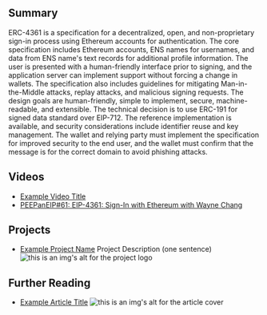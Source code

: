 ## Summary

ERC-4361 is a specification for a decentralized, open, and non-proprietary sign-in process using Ethereum accounts for authentication. The core specification includes Ethereum accounts, ENS names for usernames, and data from ENS name's text records for additional profile information. The user is presented with a human-friendly interface prior to signing, and the application server can implement support without forcing a change in wallets. The specification also includes guidelines for mitigating Man-in-the-Middle attacks, replay attacks, and malicious signing requests. The design goals are human-friendly, simple to implement, secure, machine-readable, and extensible. The technical decision is to use ERC-191 for signed data standard over EIP-712. The reference implementation is available, and security considerations include identifier reuse and key management. The wallet and relying party must implement the specification for improved security to the end user, and the wallet must confirm that the message is for the correct domain to avoid phishing attacks.

## Videos

- [Example Video Title](https://www.youtube.com/watch?v=TDGq4aeevgY)
- [PEEPanEIP#61: EIP-4361: Sign-In with Ethereum with Wayne Chang](https://www.youtube.com/watch?v=rpbaxlfIhho&list=PL4cwHXAawZxqu0PKKyMzG_3BJV_xZTi1F&index=52)

## Projects

- [Example Project Name](https://xxxx.xxx/xxxxx) Project Description (one sentence) ![this is an img's alt for the project logo](https://xxxx.xxx/project-logo.xxx)

## Further Reading

- [Example Article Title](https://xxxx.xxx/xxxxx) ![this is an img's alt for the article cover](https://xxxx.xxx/article-cover.xxx)

